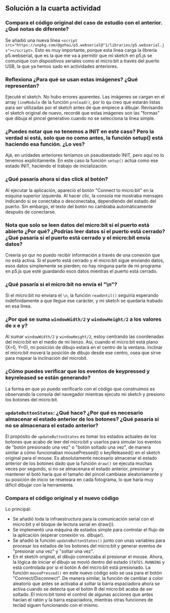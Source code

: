 ## Solución a la cuarta actividad

### Compara el código original del caso de estudio con el anterior. ¿Qué notas de diferente?
Se añadió una nueva línea ```<script src="https://unpkg.com/@gohai/p5.webserial@^1/libraries/p5.webserial.js"></script>```. Esto es muy importante, porque esta línea carga la librería p5.webserial, que es la que me va a permitir que mi sketch en p5.js se comunique con dispositivos seriales como el micro:bit a través del puerto USB, la que ya hemos sado en actividades anteriores.  

###  Reflexiona ¿Para qué se usan estas imágenes? ¿Qué representan?
Ejecuté el sketch. No hubo errores aparentes. Las imágenes se cargan en el array ```lineModule``` de la función ```preload()```, por lo qu creo que estarán listas para ser utilizadas por el sketch antes de que empiece a dibujar. Revisando el sketch original de nuevo, recordé que estas imágenes son las "formas" que dibuja el pincel generativo cuando no se selecciona la línea simple.

### ¿Puedes notar que no tenemos a INIT en este caso? Pero la verdad si está, solo que no como antes, la función setup() está haciendo esa función. ¿Lo ves?
Ajá, en unidades anteriores teníamos un pseudoestado INIT, pero aquí no lo tenemos explícitamente. En este caso la función ```setup()``` actúa como ese estado INIT, haciendo el trabajo de inicialización.

### ¿Qué pasaría ahora si das click al botón?
Al ejecutar la aplicación, apareció el botón "Connect to micro:bit" en la esquina superior izquierda. Al hacer clic, la consola me mostraba mensajes indicando si se conectaba o desconectaba, dependiendo del estado del puerto. Sin embargo, el texto del botón no cambiaba automáticamente después de conectarse.

### Nota que solo se leen datos del micro:bit si el puerto está abierto ¿Por qué? ¿Podrías leer datos si el puerto está cerrado? ¿Qué pasaría si el puerto está cerrado y el micro:bit envía datos?
Creería yo qur no puedo recibir información a través de una conexión que no está activa. Si el puerto está cerrado y el micro:bit sigue enviando datos, esos datos simplemente se pierden; no hay ninguna parte de mi programa en p5.js que esté guardando esos datos mientras el puerto está cerrado.

### ¿Qué pasaría si el micro:bit no envía el "\n"?
Si el micro:bit no enviara el ```\n```, la función ```readUntil()``` seguiría esperando indefinidamente a que llegue ese carácter, y mi sketch se quedaría trabado en esa línea.

### ¿Por qué se suma ```windowWidth/2``` y ```windowHeight/2``` a los valores de x e y?
 Al sumar ```windowWidth/2``` y ```windowHeight/2```, estoy centrando las coordenadas del micro:bit en el medio de mi lienzo. Así, cuando el micro:bit está plano (X=0, Y=0), mi posición de dibujo estará en el centro de la ventana. Inclinar el micro:bit moverá la posición de dibujo desde ese centro, osea que sirve para mapear la inclinación del microbit.

### ¿Cómo puedes verificar que los eventos de keypressed y keyreleased se están generando?
La forma en que yo puedo verificarlo con el código que construimos es observando la consola del navegador mientras ejecuto mi sketch y presiono los botones del micro:bit.

### ```updateButtonStates```: ¿Qué hace? ¿Por qué es necesario almacenar el estado anterior de los botones? ¿Qué pasaría si no se almacenara el estado anterior?
El propósito de ```updateButtonStates``` es tomar los estados actuales de los botones que acabo de leer del micro:bit y usarlos para simular los eventos de "botón presionado una vez" o "botón soltado una vez", de manera similar a cómo funcionaban mousePressed() o keyReleased() en el sketch original para el mouse. Es absolutamente necesario almacenar el estado anterior de los botones dado que la función ```draw()``` se ejecuta muchas veces por segundo, si no se almacenara el estado anterior, presionar y mantener el botó haría que el tamaño del pincel cambiase aleatoriamente y su posición de inicio se reseteara en cada fotograma, lo que haría muy dificil dibujar con la herramienta.

### Compara el código original y el nuevo código
Lo principal:
- Se añadió toda la infraestructura para la comunicación serial con el micro:bit y el bloque de lectura serial en draw()).
- Se implementó una máquina de estados simple para controlar el flujo de la aplicación (esperar conexión vs. dibujar).
- Se añadió la función ```updateButtonStates()``` junto con unas variables para procesar los estados de los botones del micro:bit y generar eventos de "presionar una vez" y "soltar una vez".
-  En el sketch original, el dibujo comenzaba al presionar el mouse. Ahora, la lógica de iniciar el dibujo se movió dentro del estado ```STATES.RUNNING``` y está controlada por si el botón A del micro:bit está presionado. La función ```mousePressed()``` en este nuevo código solo se usa para el botón "Connect/Disconnect". De manera similar, la función de cambiar a color aleatorio que antes se activaba al soltar la barra espaciadora ahora se activa cuando se detecta que el botón B del micro:bit acaba de ser soltado. El micro:bit tomó el control de algunas acciones que antes hacían el ratón y la barra espaciadora, mientras otras funciones de teclad siguen funcionando con el mismo.
